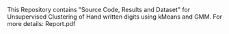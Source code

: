 This Repository contains "Source Code, Results and Dataset" for Unsupervised Clustering of Hand written digits using kMeans and GMM.
For more details: Report.pdf
